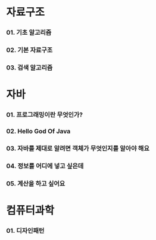 # 자료구조 
### 01. 기초 알고리즘
### 02. 기본 자료구조
### 03. 검색 알고리즘

# 자바
### 01. 프로그래밍이란 무엇인가?
### 02. Hello God Of Java
### 03. 자바를 제대로 알려면 객체가 무엇인지를 알아야 해요
### 04. 정보를 어디에 넣고 싶은데
### 05. 계산을 하고 싶어요

# 컴퓨터과학
### 01. 디자인패턴